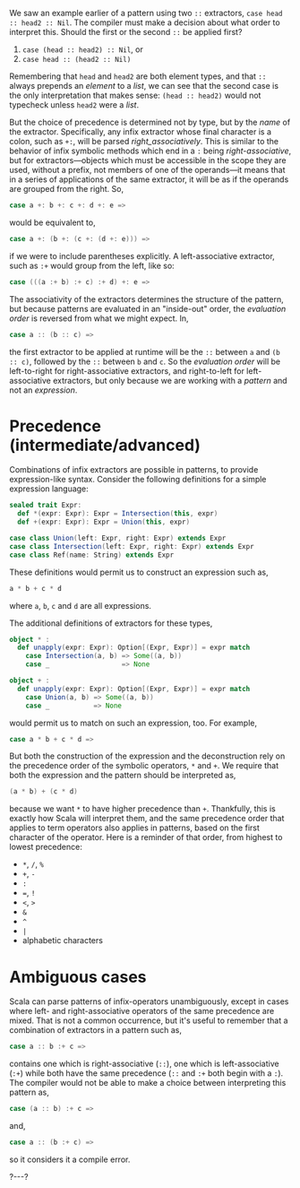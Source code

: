 We saw an example earlier of a pattern using two `::` extractors, `case head :: head2 :: Nil`. The compiler
must make a decision about what order to interpret this. Should the first or the second `::` be applied first?
1. `case (head :: head2) :: Nil`, or
2. `case head :: (head2 :: Nil)`

Remembering that `head` and `head2` are both element types, and that `::` always prepends an _element_ to a
_list_, we can see that the second case is the only interpretation that makes sense: `(head :: head2)` would
not typecheck unless `head2` were a _list_.

But the choice of precedence is determined not by type, but by the _name_ of the extractor. Specifically, any
infix extractor whose final character is a colon, such as `+:`, will be parsed _right_associatively_. This is
similar to the behavior of infix symbolic methods which end in a `:` being _right-associative_, but for
extractors—objects which must be accessible in the scope they are used, without a prefix, not members of one
of the operands—it means that in a series of applications of the same extractor, it will be as if the operands
are grouped from the right. So,
```scala
case a +: b +: c +: d +: e =>
```
would be equivalent to,
```scala
case a +: (b +: (c +: (d +: e))) =>
```
if we were to include parentheses explicitly. A left-associative extractor, such as `:+` would group from the
left, like so:
```scala
case (((a :+ b) :+ c) :+ d) +: e =>
```

The associativity of the extractors determines the structure of the pattern, but because patterns are evaluated
in an "inside-out" order, the _evaluation order_ is reversed from what we might expect. In,
```scala
case a :: (b :: c) =>
```
the first extractor to be applied at runtime will be the `::` between `a` and `(b :: c)`, followed by the `::`
between `b` and `c`. So the _evaluation order_ will be left-to-right for right-associative extractors, and
right-to-left for left-associative extractors, but only because we are working with a _pattern_ and not an
_expression_.

# Precedence (intermediate/advanced)

Combinations of infix extractors are possible in patterns, to provide expression-like syntax. Consider the
following definitions for a simple expression language:
```scala
sealed trait Expr:
  def *(expr: Expr): Expr = Intersection(this, expr)
  def +(expr: Expr): Expr = Union(this, expr)

case class Union(left: Expr, right: Expr) extends Expr
case class Intersection(left: Expr, right: Expr) extends Expr
case class Ref(name: String) extends Expr
```

These definitions would permit us to construct an expression such as,
```scala
a * b + c * d
```
where `a`, `b`, `c` and `d` are all expressions.

The additional definitions of extractors for these types,
```scala
object * :
  def unapply(expr: Expr): Option[(Expr, Expr)] = expr match
    case Intersection(a, b) => Some((a, b))
    case _                  => None

object + :
  def unapply(expr: Expr): Option[(Expr, Expr)] = expr match
    case Union(a, b) => Some((a, b))
    case _           => None
```
would permit us to match on such an expression, too. For example,
```scala
case a * b + c * d =>
```

But both the construction of the expression and the deconstruction rely on the precedence order of the symbolic
operators, `*` and `+`. We require that both the expression and the pattern should be interpreted as,
```scala
(a * b) + (c * d)
```
because we want `*` to have higher precedence than `+`. Thankfully, this is exactly how Scala will interpret
them, and the same precedence order that applies to term operators also applies in patterns, based on the first
character of the operator. Here is a reminder of that order, from highest to lowest precedence:
- `*`, `/`, `%`
- `+`, `-`
- `:`
- `=`, `!`
- `<`, `>`
- `&`
- `^`
- `|`
- alphabetic characters

# Ambiguous cases

Scala can parse patterns of infix-operators unambiguously, except in cases where left- and right-associative
operators of the same precedence are mixed. That is not a common occurrence, but it's useful to remember that
a combination of extractors in a pattern such as,
```scala
case a :: b :+ c =>
```
contains one which is right-associative (`::`), one which is left-associative (`:+`) while both have the same
precedence (`::` and `:+` both begin with a `:`). The compiler would not be able to make a choice between
interpreting this pattern as,
```scala
case (a :: b) :+ c =>
```
and,
```scala
case a :: (b :+ c) =>
```
so it considers it a compile error.

?---?
